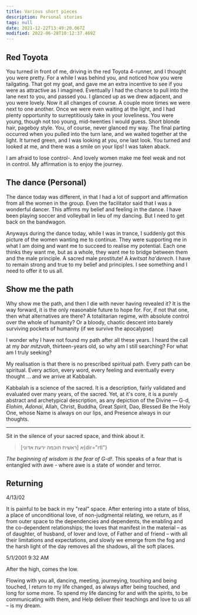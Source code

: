 ```yaml
---
title: Various short pieces
description: Personal stories
tags: null
date: 2021-12-22T13:49:20.067Z
modified: 2022-06-28T10:12:37.469Z
---
```


## Red Toyota

You turned in front of me, driving in the red Toyota 4-runner, and I thought you were pretty. For a while I was behind you, and noticed how you were tailgating. That got my goat, and gave me an extra incentive to see if you were as attractive as I imagined. Eventually I had the chance to pull into the lane next to you, and passed you. I glanced up as we drew adjacent, and you were lovely. Now it all changes of course. A couple more times we were next to one another. Once we were even waiting at the light, and I had plenty opportunity to surreptitiously take in your loveliness. You were young, though not too young, mid-twenties I would guess. Short blonde hair, pageboy style. You, of course, never glanced my way. The final parting occurred when you pulled into the turn lane, and we waited together at the light. It turned green, and I was looking at you, one last look. You turned and looked at me, and there was a smile on your lips! I was taken aback.

I am afraid to lose control-. And lovely women make me feel weak and not in control. My affirmation is to enjoy the journey.

## The dance (Personal)

The dance today was different, in that I had a lot of support and affirmation from all the women in the group. Even the facilitator said that I was a wonderful dancer. This affirms my belief and feeling in the dance. I have been playing soccer and volleyball in lieu of my dancing. But I need to get back on the bandwagon.

Anyways during the dance today, while I was in trance, I suddenly got this picture of the women wanting me to continue. They were supporting me in what I am doing and want me to succeed to realise my potential. Each one thinks they want me, but as a whole, they want me to bridge between them and the male principle. A sacred male prostitute! A _kwitsat ha'derech_. I have to remain strong and true to my belief and principles. I see something and I need to offer it to us all.

## Show me the path

Why show me the path, and then I die with never having revealed it? It is the way forward, it is the only reasonable future to hope for. For, if not that one, then what alternatives are there? A totalitarian regime, with absolute control over the whole of humanity? Or a bloody, chaotic descent into barely surviving pockets of humanity (if we survive the apocalypse)

I wonder why I have not found my path after all these years. I heard the call at my _bar mitzvah_, thirteen-years old, so why am I still searching? For what am I truly seeking?

My realisation is that there is no prescribed spiritual path. Every path can be spiritual. Every action, every word, every feeling and eventually every thought ... and we arrive at Kabbalah.

Kabbalah is a science of the sacred. It is a description, fairly validated and evaluated over many years, of the sacred. Yet, at it's core, it is a purely abstract and archetypical description, as any depiction of the Divine &mdash; G-d, _Elohim_, _Adonai_, Allah, Christ, Buddha, Great Spirit, Dao, Blessed Be the Holy One, whose Name is always on our lips, and Presence always in our thoughts.

---

Sit in the silence of your sacred space, and think about it.

> א [ראשׁית חוכמה ירעת אדוני]{dir="rtl"}

_The beginning of wisdom is the fear of G-d!_. This speaks of a fear that is entangled with awe - where awe is a state of wonder and terror.

## Returning

4/13/02

It is painful to be back in my "real" space. After entering into a state of bliss, a place of unconditional love, of non-judgmental relating, we return, as if from outer space to the dependencies and dependents, the enabling and the co-dependent relationships; the loves that manifest in the material – as of daughter, of husband, of lover and love, of Father and of friend – with all their limitations and expectations, and slowly we emerge from the fog and the harsh light of the day removes all the shadows, all the soft places.

5/1/2001 9:32 AM

After the high, comes the low.

Flowing with you all, dancing, meeting, journeying, touching and being touched,
I return to my life changed, as always after being touched, and long for some more.
To spend my life dancing for and with the spirits, to be communicating with them, and
Help deliver their teachings and love to us all – is my dream.
